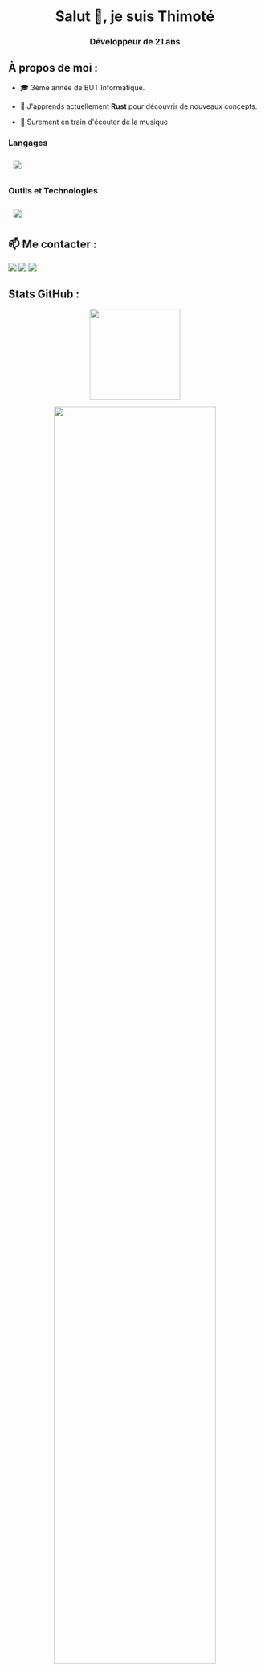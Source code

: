 <h1 align="center">Salut 👋, je suis Thimoté</h1>
<h3 align="center">Développeur de 21 ans</h3>

<!-- <div align="center">
    <img src="https://komarev.com/ghpvc/?username=ThimoteB&style=for-the-badge&color=9b59b6" alt="ThimoteB" />
</div> -->

## À propos de moi :

- 🎓 3ème année de BUT Informatique.

- 🌱 J'apprends actuellement **Rust** pour découvrir de nouveaux concepts.

- 💬 Surement en train d'écouter de la musique

### Langages

<img src="https://skillicons.dev/icons?i=python,js,ts,java,c,cs,rust,ocaml"  style="padding:10px"/>

</td><td valign="top" width="33%">

### Outils et Technologies

<img src="https://skillicons.dev/icons?i=git,github,vscode,docker,kubernetes,raspberrypi"  style="padding:10px"/> </div>

## 📫 Me contacter :

<div align="left">
    <a href="https://www.linkedin.com/in/thimotebois/" target="_blank"><img src="https://img.shields.io/badge/-Thimoté%20Bois-0077B5?style=flat&logo=Linkedin&logoColor=white"/></a>
    <a href="mailto:thimotebois@gmail.com" target="_blank"><img src="https://img.shields.io/badge/-thimotebois@gmail.com-D14836?style=flat&logo=Gmail&logoColor=white"/></a>
    <a href="https://github.com/ThimoteB" target="_blank"><img src="https://img.shields.io/badge/-ThimoteB-181717?style=flat&logo=GitHub&logoColor=white"/></a>
</div>

## Stats GitHub :

<p align="center">
    <a href="https://github.com/ThimoteB">
        <img height="180em" src="https://github-readme-stats-eight-theta.vercel.app/api/top-langs/?username=ThimoteB&langs_count=8&layout=compact&theme=onedark&include_all_commits=true&count_private=true&hide_border=true" />
    </a>
</p>

<p align="center">
   <a href="https://github.com/ThimoteB"> 
     <img width="80%" src="https://github-readme-streak-stats.herokuapp.com/?user=ThimoteB&show_icons=true&locale=en&layout=demo&theme=Onedark&hide_border=true" /> 
   </a>  
</p>

<br>

<h2 align="center">💻 Jetez un coup d'œil à mes répos⬇️ </h2>
